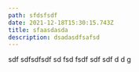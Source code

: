 ```yaml
---
path: sfdsfsdf
date: 2021-12-18T15:30:15.743Z
title: sfaasdasda
description: dsadasdfsafsd
---
```

sdf sdfsdfsdf sd fsd fsdf sdf sdf d d g